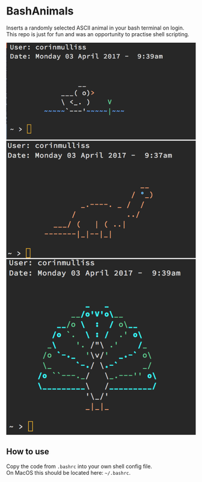 # BashAnimals
Inserts a randomly selected ASCII animal in your bash terminal on login.  
This repo is just for fun and was an opportunity to practise shell scripting.  

![Duck](https://github.com/corinm/BashAnimals/blob/master/Screenshots/duck.png)
![Dinosaur](https://github.com/corinm/BashAnimals/blob/master/Screenshots/dinosaur.png)
![Peacock](https://github.com/corinm/BashAnimals/blob/master/Screenshots/peacock.png)

## How to use
Copy the code from `.bashrc` into your own shell config file.  
On MacOS this should be located here: `~/.bashrc`.  

